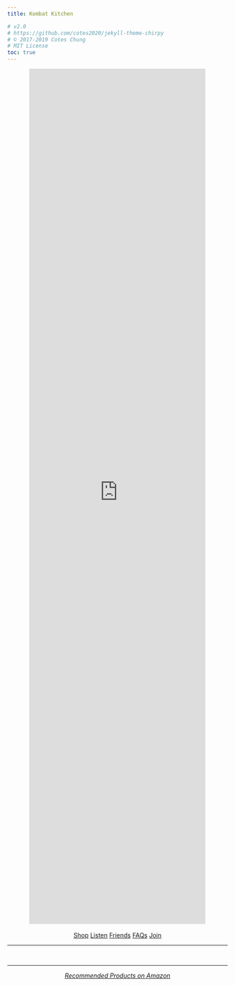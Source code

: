 ```yaml
---
title: Kombat Kitchen

# v2.0
# https://github.com/cotes2020/jekyll-theme-chirpy
# © 2017-2019 Cotes Chung
# MIT License
toc: true
---
```


<style>
.expando {
  display: none;
}
.expando:target {
  display: block;
}
</style>

<div style="text-align: center"><iframe src="https://docs.google.com/presentation/d/e/2PACX-1vQxFU6ZmWySBILvTqktuvgcCAbu9YPy354K8QlZ10EJ7_-cLxOLT7fxQP8rg1jKB_56smODg-kOdmn3/embed?start=false&loop=true&delayms=10000" frameborder="0" width="80%" height="50%" allowfullscreen="true" mozallowfullscreen="true" webkitallowfullscreen="true"></iframe></div>

<br>

<div style="text-align: center">
  <a href="#products" class="btn">Shop</a>
  <a href="#podcasts" class="btn">Listen</a>
  <a href="#friends" class="btn">Friends</a>
  <a href="#faq" class="btn">FAQs</a>
  <a href="https://mailchi.mp/fdac34cf1d9c/kombat-kitchen-registration" class="btn">Join</a>
</div>

<hr />

<ul id="faq" class="expando" style="list-style-type: none; text-align: center">
  <iframe src="https://docs.google.com/presentation/d/e/2PACX-1vTf5Qb-xM_oTt3KmeNGqEfQdSTXKEu-Sxb4OGJhRfSiXSkx63H53px53nXNUv2XLGUU3iaBpTI6A7Xk/embed?start=false&loop=true&delayms=3000" frameborder="0" width="80%" height="50%" allowfullscreen="true" mozallowfullscreen="true" webkitallowfullscreen="true"></iframe>
</ul>

<ul id="products" class="expando" style="list-style-type: none">
  {% for product in site.products %}
    <li>
      <div>{{ product.content }}</div>
        <p><strong>{{ product.name }}</strong> <code>${{ product.price }}</code></p>
        <p><i>{{ product.description }}</i></p>
          <p style="text-align: right">{{ product.buttons }}</p>
    </li>
  {% endfor %}
</ul>

<ul id="friends" class="expando" style="list-style-type: none">
  <li>
    Protect your privacy and earn cryptocurrency with <a href="https://brave.com/sav396">Brave Browser</a>.
    <a href="https://brave.com/sav396"><img src="https://brave.com/wp-content/uploads/2018/02/brave_logo_2color_reversed.svg" style="width: 30%; height: auto; float: left; margin-right: 5px"></a>
  </li>
</ul>

<ul id="podcasts" class="expando" style="list-style-type: none">
  {% for podcast in site.media_resources %}
    <a href="{{ podcast.source }}"><img src="{{ podcast.image }}" style="width: 30%; height: auto"></a>
  {% endfor %}
</ul>

<br>

<div style="text-align: center">
  <hr>
  <a href="#amazon"><i>Recommended Products on Amazon</i></a>
</div>

<ul id="amazon" class="expando" style="list-style-type: none">
  {% for product in site.amazon %}
    <div style="text-align: center" title="{{ product.name }}">{{ product.content }}</div>
  {% endfor %}
</ul>
